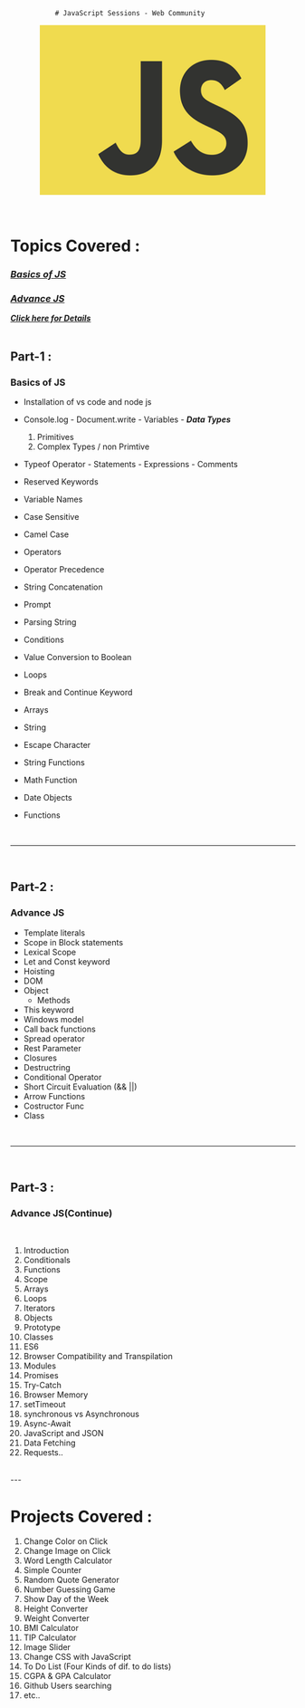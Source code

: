 

               # JavaScript Sessions - Web Community
 

<p align="center">
<img src= images\JavaScript-logo-1024x1024.png 
width= 400px height = 300px ></img>
</p>
<br>

# Topics Covered :


### [*Basics of JS*](#basics)
### [*Advance JS*](#advance)
 

***[Click here for Details](Readme2file.md)***
<br>
<br>

## Part-1 :



<h3 id= "basics">Basics of JS</h3>

   - Installation of vs code and node js
   - Console.log
	- Document.write
	- Variables
	- ***Data Types***
      1. Primitives
      1. Complex Types / non Primtive

   - Typeof Operator
	- Statements
	- Expressions
	- Comments
   -	Reserved Keywords
   -	Variable Names
   -	Case Sensitive
   -	Camel Case
   -	Operators
   -	Operator Precedence
   -	String Concatenation
   -	Prompt
   -	Parsing String
   -	Conditions
   -	Value Conversion to Boolean
   -	Loops
   -	Break and Continue Keyword
   -	Arrays
   -	String
   -	Escape Character
   -	String Functions
   -	Math Function
   -	Date Objects
   -	Functions

   <br>

   ---
<br>

## Part-2 :



<h3 id= "advance">Advance JS</h3>

-	Template literals
-	Scope in Block statements
-	Lexical Scope
-	Let and Const keyword
-	Hoisting
-	DOM
- Object
   - 	Methods
-	This keyword
-	Windows model
-	Call back functions
-	Spread operator
- Rest Parameter
- Closures
-	Destructring
-	Conditional Operator
-	Short Circuit Evaluation (&& ||)
-	Arrow Functions
-	Costructor Func
-	Class

<br>

---

<br>

## Part-3 :


<h3 id= "advance">Advance JS(Continue)</h3>

<br>

1. Introduction 
2. Conditionals 
3. Functions 
4. Scope 
5. Arrays 
6. Loops 
7. Iterators 
8. Objects 
9. Prototype 
10. Classes 
11. ES6
12. Browser Compatibility and Transpilation 
13. Modules 
14. Promises 
15. Try-Catch 
16. Browser Memory 
17. setTimeout 
18. synchronous vs Asynchronous 
19. Async-Await 
20. JavaScript and JSON 
21. Data Fetching 
22. Requests..
<br>
   ---
<br>

# Projects Covered :


1.	Change Color on Click
2.	Change Image on Click
3.	Word Length Calculator
4.	Simple Counter
5.	Random Quote Generator
6.	Number Guessing Game
7.	Show Day of the Week
8.	Height Converter
9.	Weight Converter
10.	BMI Calculator
11.	TIP Calculator
12.	Image Slider
13.	Change CSS with JavaScript
14.	To Do List (Four Kinds of dif. to do lists)
15. CGPA & GPA Calculator
16. Github Users searching 
17. etc..


